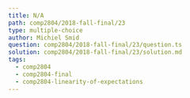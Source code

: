 ```yaml
---
title: N/A
path: comp2804/2018-fall-final/23
type: multiple-choice
author: Michiel Smid
question: comp2804/2018-fall-final/23/question.ts
solution: comp2804/2018-fall-final/23/solution.md
tags:
  - comp2804
  - comp2804-final
  - comp2804-linearity-of-expectations
---
```

